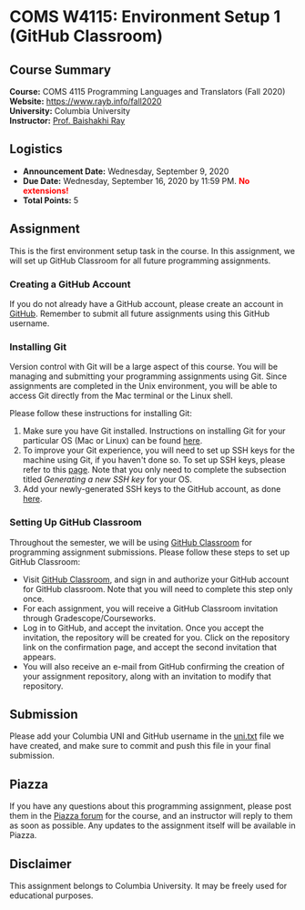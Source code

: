 
# COMS W4115: Environment Setup 1 (GitHub Classroom)

## Course Summary

**Course:** COMS 4115 Programming Languages and Translators (Fall 2020)  
**Website:** https://www.rayb.info/fall2020  
**University:** Columbia University  
**Instructor:** [Prof. Baishakhi Ray](https://www.rayb.info/)


## Logistics
- **Announcement Date:** Wednesday, September 9, 2020
- **Due Date:** Wednesday, September 16, 2020 by 11:59 PM. <font color="red">**No extensions!**</font>
- **Total Points:** 5


## Assignment

This is the first environment setup task in the course. In this assignment, we will set up GitHub Classroom for all future programming assignments.

### Creating a GitHub Account

If you do not already have a GitHub account, please create an account in [GitHub](http://www.github.com/). Remember to submit all future assignments using this GitHub username.

### Installing Git

Version control with Git will be a large aspect of this course. You will be managing and submitting your programming assignments using Git. Since assignments are completed in the Unix environment, you will be able to access Git directly from the Mac terminal or the Linux shell.

Please follow these instructions for installing Git:

1.  Make sure you have Git installed. Instructions on installing Git for your particular OS (Mac or Linux) can be found [here](https://git-scm.com/book/en/v2/Getting-Started-Installing-Git).
2.  To improve your Git experience, you will need to set up SSH keys for the machine using Git, if you haven't done so. To set up SSH keys, please refer to this [page](https://docs.github.com/en/enterprise/2.20/user/github/authenticating-to-github/generating-a-new-ssh-key-and-adding-it-to-the-ssh-agent). Note that you only need to complete the subsection titled _Generating a new SSH key_ for your OS.
3.  Add your newly-generated SSH keys to the GitHub account, as done [here](https://docs.github.com/en/enterprise/2.20/user/github/authenticating-to-github/adding-a-new-ssh-key-to-your-github-account).



### Setting Up GitHub Classroom

Throughout the semester, we will be using [GitHub Classroom](https://classroom.github.com/) for programming assignment submissions. Please follow these steps to set up GitHub Classroom:
* Visit [GitHub Classroom](https://classroom.github.com/), and sign in and authorize your GitHub account for GitHub classroom. Note that you will need to complete this step only once. 
* For each assignment, you will receive a GitHub Classroom invitation through Gradescope/Courseworks.
* Log in to GitHub, and accept the invitation. Once you accept the invitation, the repository will be created for you. Click on the repository link on the confirmation page, and accept the second invitation that appears.
* You will also receive an e-mail from GitHub confirming the creation of your assignment repository, along with an invitation to modify that repository.

## Submission
Please add your Columbia UNI and GitHub username in the [uni.txt](uni.txt) file we have created, and make sure to commit and push this file in your final submission.

## Piazza

If you have any questions about this programming assignment, please post them in the [Piazza forum](https://piazza.com/class/kekhb0ii3uh23z?cid=7) for the course, and an instructor will reply to them as soon as possible. Any updates to the assignment itself will be available in Piazza.


## Disclaimer

This assignment belongs to Columbia University. It may be freely used for educational purposes.
